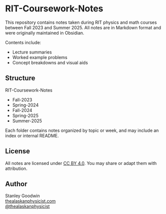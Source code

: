 # RIT-Coursework-Notes
This repository contains notes taken during RIT physics and math courses between Fall 2023 and Summer 2025. All notes are in Markdown format and were originally maintained in Obsidian.

Contents include:
- Lecture summaries
- Worked example problems
- Concept breakdowns and visual aids

## Structure
RIT-Coursework-Notes
- Fall-2023
- Spring-2024
- Fall-2024
- Spring-2025
- Summer-2025

Each folder contains notes organized by topic or week, and may include an index or internal README.

## License
All notes are licensed under [CC BY 4.0](https://creativecommons.org/licenses/by/4.0/). You may share or adapt them with attribution.

## Author
Stanley Goodwin  
[thealaskanphysicist.com](https://thealaskanphysicist.com)  
[@thealaskanphysicist](https://github.com/thealaskanphysicist)
